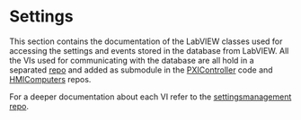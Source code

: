 # Settings

This section contains the documentation of the LabVIEW classes used for accessing the settings and events stored in the
database from LabVIEW. All the VIs used for communicating with the database are all hold in a separated
[repo](https://gitlab.tekniker.es/aut/projects/3151-LSST/LabVIEWCode/settingsmanagement)
and added as submodule in the [PXIController](https://gitlab.tekniker.es/aut/projects/3151-LSST/LabVIEWCode/PXIController)
code and [HMIComputers](https://gitlab.tekniker.es/aut/projects/3151-LSST/LabVIEWCode/HMIComputers)
repos.

For a deeper documentation about each VI refer to the [settingsmanagement repo](https://gitlab.tekniker.es/aut/projects/3151-LSST/LabVIEWCode/settingsmanagement).
